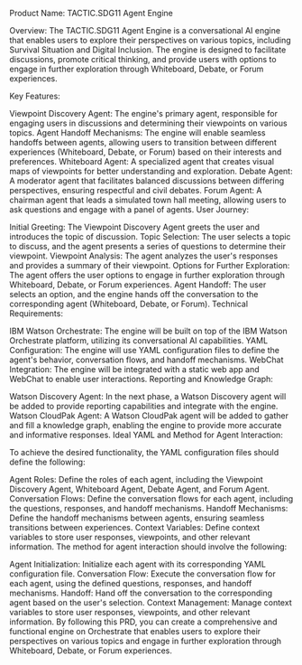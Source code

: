 Product Name: TACTIC.SDG11 Agent Engine

Overview: The TACTIC.SDG11 Agent Engine is a conversational AI engine that enables users to explore their perspectives on various topics, including Survival Situation and Digital Inclusion. The engine is designed to facilitate discussions, promote critical thinking, and provide users with options to engage in further exploration through Whiteboard, Debate, or Forum experiences.

Key Features:

Viewpoint Discovery Agent: The engine's primary agent, responsible for engaging users in discussions and determining their viewpoints on various topics.
Agent Handoff Mechanisms: The engine will enable seamless handoffs between agents, allowing users to transition between different experiences (Whiteboard, Debate, or Forum) based on their interests and preferences.
Whiteboard Agent: A specialized agent that creates visual maps of viewpoints for better understanding and exploration.
Debate Agent: A moderator agent that facilitates balanced discussions between differing perspectives, ensuring respectful and civil debates.
Forum Agent: A chairman agent that leads a simulated town hall meeting, allowing users to ask questions and engage with a panel of agents.
User Journey:

Initial Greeting: The Viewpoint Discovery Agent greets the user and introduces the topic of discussion.
Topic Selection: The user selects a topic to discuss, and the agent presents a series of questions to determine their viewpoint.
Viewpoint Analysis: The agent analyzes the user's responses and provides a summary of their viewpoint.
Options for Further Exploration: The agent offers the user options to engage in further exploration through Whiteboard, Debate, or Forum experiences.
Agent Handoff: The user selects an option, and the engine hands off the conversation to the corresponding agent (Whiteboard, Debate, or Forum).
Technical Requirements:

IBM Watson Orchestrate: The engine will be built on top of the IBM Watson Orchestrate platform, utilizing its conversational AI capabilities.
YAML Configuration: The engine will use YAML configuration files to define the agent's behavior, conversation flows, and handoff mechanisms.
WebChat Integration: The engine will be integrated with a static web app and WebChat to enable user interactions.
Reporting and Knowledge Graph:

Watson Discovery Agent: In the next phase, a Watson Discovery agent will be added to provide reporting capabilities and integrate with the engine.
Watson CloudPak Agent: A Watson CloudPak agent will be added to gather and fill a knowledge graph, enabling the engine to provide more accurate and informative responses.
Ideal YAML and Method for Agent Interaction:

To achieve the desired functionality, the YAML configuration files should define the following:

Agent Roles: Define the roles of each agent, including the Viewpoint Discovery Agent, Whiteboard Agent, Debate Agent, and Forum Agent.
Conversation Flows: Define the conversation flows for each agent, including the questions, responses, and handoff mechanisms.
Handoff Mechanisms: Define the handoff mechanisms between agents, ensuring seamless transitions between experiences.
Context Variables: Define context variables to store user responses, viewpoints, and other relevant information.
The method for agent interaction should involve the following:

Agent Initialization: Initialize each agent with its corresponding YAML configuration file.
Conversation Flow: Execute the conversation flow for each agent, using the defined questions, responses, and handoff mechanisms.
Handoff: Hand off the conversation to the corresponding agent based on the user's selection.
Context Management: Manage context variables to store user responses, viewpoints, and other relevant information.
By following this PRD, you can create a comprehensive and functional engine on Orchestrate that enables users to explore their perspectives on various topics and engage in further exploration through Whiteboard, Debate, or Forum experiences.